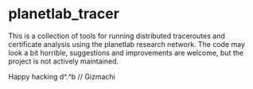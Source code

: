 # planetlab_tracer

This is a collection of tools for running distributed traceroutes and certificate analysis using the planetlab research network. 
The code may look a bit horrible, suggestions and improvements are welcome, but the project is not actively maintained. 

Happy hacking d^.^b
// Gizmachi


